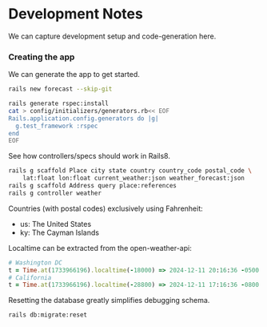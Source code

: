 # Development Notes

We can capture development setup and code-generation here.

### Creating the app

We can generate the app to get started.
```sh
rails new forecast --skip-git

rails generate rspec:install
cat > config/initializers/generators.rb<< EOF 
Rails.application.config.generators do |g| 
  g.test_framework :rspec
end
EOF
```
See how controllers/specs should work in Rails8.
```sh
rails g scaffold Place city state country country_code postal_code \
    lat:float lon:float current_weather:json weather_forecast:json
rails g scaffold Address query place:references
rails g controller weather
```

Countries (with postal codes) exclusively using Fahrenheit:
- us: The United States
- ky: The Cayman Islands

Localtime can be extracted from the open-weather-api:
```rb
# Washington DC
t = Time.at(1733966196).localtime(-18000) => 2024-12-11 20:16:36 -0500 
# California
t = Time.at(1733966196).localtime(-28800) => 2024-12-11 17:16:36 -0800 
```

Resetting the database greatly simplifies debugging schema.
```sh
rails db:migrate:reset
```
